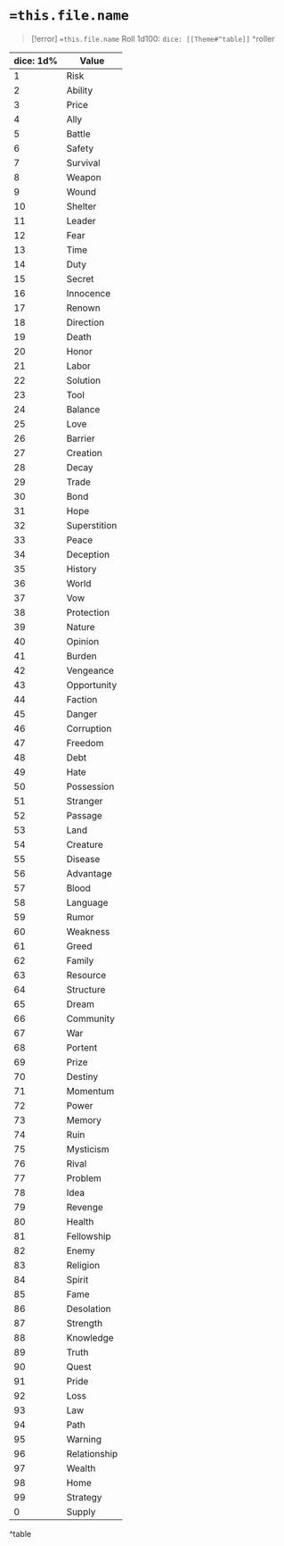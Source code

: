 # `=this.file.name`
> [!error] `=this.file.name`
> Roll 1d100: `dice: [[Theme#^table]]`
^roller

| dice: 1d% | Value         |
| --- | ------------ |
| 1   | Risk             |
| 2   | Ability      |
| 3   | Price        |
| 4   | Ally         |
| 5   | Battle       |
| 6   | Safety       |
| 7   | Survival     |
| 8   | Weapon       |
| 9   | Wound        |
| 10  | Shelter      |
| 11  | Leader       |
| 12  | Fear         |
| 13  | Time         |
| 14  | Duty         |
| 15  | Secret       |
| 16  | Innocence    |
| 17  | Renown       |
| 18  | Direction    |
| 19  | Death        |
| 20  | Honor        |
| 21  | Labor        |
| 22  | Solution     |
| 23  | Tool         |
| 24  | Balance      |
| 25  | Love         |
| 26  | Barrier      |
| 27  | Creation     |
| 28  | Decay        |
| 29  | Trade        |
| 30  | Bond         |
| 31  | Hope         |
| 32  | Superstition |
| 33  | Peace        |
| 34  | Deception    |
| 35  | History      |
| 36  | World        |
| 37  | Vow          |
| 38  | Protection   |
| 39  | Nature       |
| 40  | Opinion      |
| 41  | Burden       |
| 42  | Vengeance    |
| 43  | Opportunity  |
| 44  | Faction      |
| 45  | Danger       |
| 46  | Corruption   |
| 47  | Freedom      |
| 48  | Debt         |
| 49  | Hate         |
| 50  | Possession   |
| 51  | Stranger     |
| 52  | Passage      |
| 53  | Land         |
| 54  | Creature     |
| 55  | Disease      |
| 56  | Advantage    |
| 57  | Blood        |
| 58  | Language     |
| 59  | Rumor        |
| 60  | Weakness     |
| 61  | Greed        |
| 62  | Family       |
| 63  | Resource     |
| 64  | Structure    |
| 65  | Dream        |
| 66  | Community    |
| 67  | War          |
| 68  | Portent      |
| 69  | Prize        |
| 70  | Destiny      |
| 71  | Momentum     |
| 72  | Power        |
| 73  | Memory       |
| 74  | Ruin         |
| 75  | Mysticism    |
| 76  | Rival        |
| 77  | Problem      |
| 78  | Idea         |
| 79  | Revenge      |
| 80  | Health       |
| 81  | Fellowship   |
| 82  | Enemy        |
| 83  | Religion     |
| 84  | Spirit       |
| 85  | Fame         |
| 86  | Desolation   |
| 87  | Strength     |
| 88  | Knowledge    |
| 89  | Truth        |
| 90  | Quest        |
| 91  | Pride        |
| 92  | Loss         |
| 93  | Law          |
| 94  | Path         |
| 95  | Warning      |
| 96  | Relationship |
| 97  | Wealth       |
| 98  | Home         |
| 99  | Strategy     |
| 0   | Supply       |
^table
